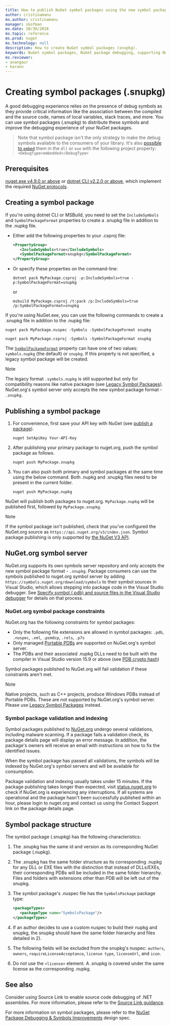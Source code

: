 ```yaml
---
title: How to publish NuGet symbol packages using the new symbol package format '.snupkg'| Microsoft Docs
author: cristinamanu
ms.author: cristinamanu
manager: skofman
ms.date: 10/30/2018
ms.topic: reference
ms.prod: nuget
ms.technology: null
description: How to create NuGet symbol packages (snupkg).
keywords: NuGet symbol packages, NuGet package debugging, supporting NuGet debugging, package symbols, symbol package conventions
ms.reviewer:
- anangaur
- karann
---
```


# Creating symbol packages (.snupkg)

A good debugging experience relies on the presence of debug symbols as they provide critical information like the association between the compiled and the source code, names of local variables, stack traces, and more. You can use symbol packages (.snupkg) to distribute these symbols and improve the debugging experience of your NuGet packages.

> Note that symbol package isn't the only strategy to make the debug symbols available to the consumers of your library. It's also [possible to `embed`](https://docs.microsoft.com/dotnet/core/deploying/single-file#include-pdb-files-inside-the-bundle) them in the `dll` or `exe` with the following project property:
> `<DebugType>embedded</DebugType>`

## Prerequisites

[nuget.exe v4.9.0 or above](https://www.nuget.org/downloads) or [dotnet CLI v2.2.0 or above](https://www.microsoft.com/net/download/dotnet-core/2.2), which implement the required [NuGet protocols](../api/nuget-protocols.md).

## Creating a symbol package

If you're using dotnet CLI or MSBuild, you need to set the `IncludeSymbols` and `SymbolPackageFormat` properties to create a .snupkg file in addition to the .nupkg file.

* Either add the following properties to your .csproj file:

   ```xml
   <PropertyGroup>
      <IncludeSymbols>true</IncludeSymbols>
      <SymbolPackageFormat>snupkg</SymbolPackageFormat>
   </PropertyGroup>
   ```

* Or specify these properties on the command-line:

     ```dotnetcli
     dotnet pack MyPackage.csproj -p:IncludeSymbols=true -p:SymbolPackageFormat=snupkg
     ```

  or

  ```cli
  msbuild MyPackage.csproj /t:pack /p:IncludeSymbols=true /p:SymbolPackageFormat=snupkg
  ```

If you're using NuGet.exe, you can use the following commands to create a .snupkg file in addition to the .nupkg file:

```cli
nuget pack MyPackage.nuspec -Symbols -SymbolPackageFormat snupkg

nuget pack MyPackage.csproj -Symbols -SymbolPackageFormat snupkg
```

The [`SymbolPackageFormat`](/dotnet/core/tools/csproj#symbolpackageformat) property can have one of two values: `symbols.nupkg` (the default) or `snupkg`. If this property is not specified, a legacy symbol package will be created.

> [!Note]
> The legacy format `.symbols.nupkg` is still supported but only for compatibility reasons like native packages (see [Legacy Symbol Packages](Symbol-Packages.md)). NuGet.org's symbol server only accepts the new symbol package format - `.snupkg`.

## Publishing a symbol package

1. For convenience, first save your API key with NuGet (see [publish a package](../nuget-org/publish-a-package.md)).

    ```cli
    nuget SetApiKey Your-API-Key
    ```

1. After publishing your primary package to nuget.org, push the symbol package as follows.

    ```cli
    nuget push MyPackage.snupkg
    ```

1. You can also push both primary and symbol packages at the same time using the below command. Both .nupkg and .snupkg files need to be present in the current folder.

    ```cli
    nuget push MyPackage.nupkg
    ```

NuGet will publish both packages to nuget.org. `MyPackage.nupkg` will be published first, followed by `MyPackage.snupkg`.

> [!Note]
> If the symbol package isn't published, check that you've configured the NuGet.org source as `https://api.nuget.org/v3/index.json`. Symbol package publishing is only supported by [the NuGet V3 API](../api/overview.md#versioning).

## NuGet.org symbol server

NuGet.org supports its own symbols server repository and only accepts the new symbol package format - `.snupkg`. Package consumers can use the symbols published to nuget.org symbol server by adding `https://symbols.nuget.org/download/symbols` to their symbol sources in Visual Studio, which allows stepping into package code in the Visual Studio debugger. See [Specify symbol (.pdb) and source files in the Visual Studio debugger](/visualstudio/debugger/specify-symbol-dot-pdb-and-source-files-in-the-visual-studio-debugger) for details on that process.

### NuGet.org symbol package constraints

NuGet.org has the following constraints for symbol packages:

- Only the following file extensions are allowed in symbol packages: `.pdb`, `.nuspec`, `.xml`, `.psmdcp`, `.rels`, `.p7s`
- Only managed [Portable PDBs](https://github.com/dotnet/runtime/blob/87572a799bfd37779c079faf28544e3f9a16be58/src/libraries/System.Reflection.Metadata/specs/PortablePdb-Metadata.md) are supported on NuGet.org's symbol server.
- The PDBs and their associated .nupkg DLLs need to be built with the compiler in Visual Studio version 15.9 or above (see [PDB crypto hash](https://github.com/dotnet/roslyn/issues/24429))

Symbol packages published to NuGet.org will fail validation if these constraints aren't met. 

> [!NOTE]
> Native projects, such as C++ projects, produce Windows PDBs instead of Portable PDBs. These are not supported by NuGet.org's symbol server. Please use [Legacy Symbol Packages](Symbol-Packages.md) instead.

### Symbol package validation and indexing

Symbol packages published to [NuGet.org](https://www.nuget.org/) undergo several validations, including malware scanning. If a package fails a validation check, its package details page will display an error message. In addition, the package's owners will receive an email with instructions on how to fix the identified issues.

When the symbol package has passed all validations, the symbols will be indexed by NuGet.org's symbol servers and will be available for consumption.

Package validation and indexing usually takes under 15 minutes. If the package publishing takes longer than expected, visit [status.nuget.org](https://status.nuget.org/) to check if NuGet.org is experiencing any interruptions. If all systems are operational and the package hasn't been successfully published within an hour, please login to nuget.org and contact us using the Contact Support link on the package details page.

## Symbol package structure

The symbol package (.snupkg) has the following characteristics:

1) The .snupkg has the same id and version as its corresponding NuGet package (.nupkg).
2) The .snupkg has the same folder structure as its corresponding .nupkg for any DLL or EXE files with the distinction that instead of DLLs/EXEs, their corresponding PDBs will be included in the same folder hierarchy. Files and folders with extensions other than PDB will be left out of the snupkg.
3) The symbol package's .nuspec file has the `SymbolsPackage` package type:

   ```xml
   <packageTypes>
      <packageType name="SymbolsPackage"/>
   </packageTypes>
   ```

4) If an author decides to use a custom nuspec to build their nupkg and snupkg, the snupkg should have the same folder hierarchy and files detailed in 2).
5) The following fields will be excluded from the snupkg's nuspec: ```authors```, ```owners```, ```requireLicenseAcceptance```, ```license type```, ```licenseUrl```, and  ```icon```.
6) Do not use the ```<license>``` element. A .snupkg is covered under the same license as the corresponding .nupkg.

## See also

Consider using Source Link to enable source code debugging of .NET assemblies. For more information, please refer to the [Source Link guidance](/dotnet/standard/library-guidance/sourcelink).

For more information on symbol packages, please refer to the [NuGet Package Debugging & Symbols Improvements](https://github.com/NuGet/Home/wiki/NuGet-Package-Debugging-&-Symbols-Improvements) design spec.
